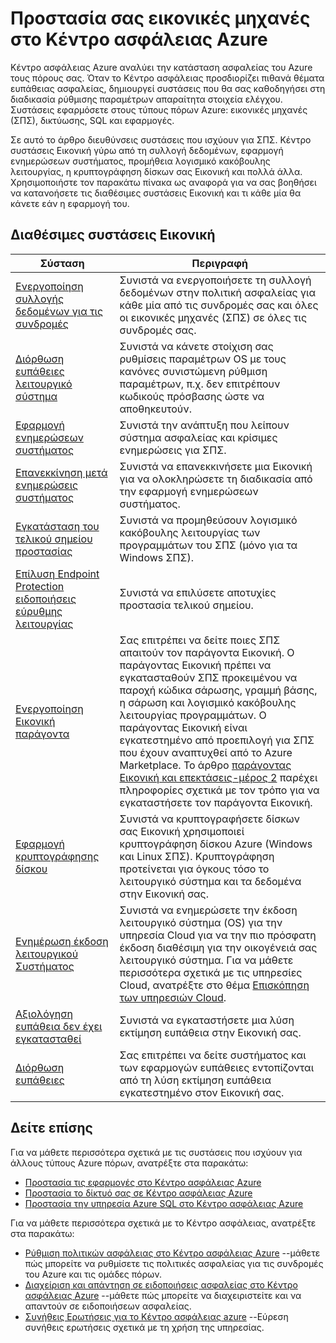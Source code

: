 <properties
   pageTitle="Προστασία σας εικονικές μηχανές στο Κέντρο ασφάλειας Azure | Microsoft Azure"
   description="Αυτό διευθύνσεις εγγράφου συστάσεις στο Κέντρο ασφάλειας Azure που σας βοηθούν να προστατεύσετε το εικονικές μηχανές και να παραμένετε σύμφωνα με τις πολιτικές ασφαλείας."
   services="security-center"
   documentationCenter="na"
   authors="TerryLanfear"
   manager="MBaldwin"
   editor=""/>

<tags
   ms.service="security-center"
   ms.devlang="na"
   ms.topic="article"
   ms.tgt_pltfrm="na"
   ms.workload="na"
   ms.date="09/25/2016"
   ms.author="terrylan"/>

# <a name="protecting-your-virtual-machines-in-azure-security-center"></a>Προστασία σας εικονικές μηχανές στο Κέντρο ασφάλειας Azure

Κέντρο ασφάλειας Azure αναλύει την κατάσταση ασφαλείας του Azure τους πόρους σας. Όταν το Κέντρο ασφάλειας προσδιορίζει πιθανά θέματα ευπάθειας ασφαλείας, δημιουργεί συστάσεις που θα σας καθοδηγήσει στη διαδικασία ρύθμισης παραμέτρων απαραίτητα στοιχεία ελέγχου.  Συστάσεις εφαρμόσετε στους τύπους πόρων Azure: εικονικές μηχανές (ΣΠΣ), δικτύωσης, SQL και εφαρμογές.

Σε αυτό το άρθρο διευθύνσεις συστάσεις που ισχύουν για ΣΠΣ.  Κέντρο συστάσεις Εικονική γύρω από τη συλλογή δεδομένων, εφαρμογή ενημερώσεων συστήματος, προμήθεια λογισμικό κακόβουλης λειτουργίας, η κρυπτογράφηση δίσκων σας Εικονική και πολλά άλλα.  Χρησιμοποιήστε τον παρακάτω πίνακα ως αναφορά για να σας βοηθήσει να κατανοήσετε τις διαθέσιμες συστάσεις Εικονική και τι κάθε μία θα κάνετε εάν η εφαρμογή του.

## <a name="available-vm-recommendations"></a>Διαθέσιμες συστάσεις Εικονική

|Σύσταση|Περιγραφή|
|-----|-----|
|[Ενεργοποίηση συλλογής δεδομένων για τις συνδρομές](security-center-enable-data-collection.md)|Συνιστά να ενεργοποιήσετε τη συλλογή δεδομένων στην πολιτική ασφαλείας για κάθε μία από τις συνδρομές σας και όλες οι εικονικές μηχανές (ΣΠΣ) σε όλες τις συνδρομές σας.|
|[Διόρθωση ευπάθειες λειτουργικό σύστημα](security-center-remediate-os-vulnerabilities.md)|Συνιστά να κάνετε στοίχιση σας ρυθμίσεις παραμέτρων OS με τους κανόνες συνιστώμενη ρύθμιση παραμέτρων, π.χ. δεν επιτρέπουν κωδικούς πρόσβασης ώστε να αποθηκευτούν.|
|[Εφαρμογή ενημερώσεων συστήματος](security-center-apply-system-updates.md)|Συνιστά την ανάπτυξη που λείπουν σύστημα ασφαλείας και κρίσιμες ενημερώσεις για ΣΠΣ.|
|[Επανεκκίνηση μετά ενημερώσεις συστήματος](security-center-apply-system-updates.md#reboot-after-system-updates)|Συνιστά να επανεκκινήσετε μια Εικονική για να ολοκληρώσετε τη διαδικασία από την εφαρμογή ενημερώσεων συστήματος.|
|[Εγκατάσταση του τελικού σημείου προστασίας](security-center-install-endpoint-protection.md)|Συνιστά να προμηθεύσουν λογισμικό κακόβουλης λειτουργίας των προγραμμάτων του ΣΠΣ (μόνο για τα Windows ΣΠΣ).|
|[Επίλυση Endpoint Protection ειδοποιήσεις εύρυθμης λειτουργίας](security-center-resolve-endpoint-protection-health-alerts.md)|Συνιστά να επιλύσετε αποτυχίες προστασία τελικού σημείου.|
|[Ενεργοποίηση Εικονική παράγοντα](security-center-enable-vm-agent.md)|Σας επιτρέπει να δείτε ποιες ΣΠΣ απαιτούν τον παράγοντα Εικονική. Ο παράγοντας Εικονική πρέπει να εγκατασταθούν ΣΠΣ προκειμένου να παροχή κώδικα σάρωσης, γραμμή βάσης, η σάρωση και λογισμικό κακόβουλης λειτουργίας προγραμμάτων. Ο παράγοντας Εικονική είναι εγκατεστημένο από προεπιλογή για ΣΠΣ που έχουν αναπτυχθεί από το Azure Marketplace. Το άρθρο [παράγοντας Εικονική και επεκτάσεις-μέρος 2](http://azure.microsoft.com/blog/2014/04/15/vm-agent-and-extensions-part-2/) παρέχει πληροφορίες σχετικά με τον τρόπο για να εγκαταστήσετε τον παράγοντα Εικονική.|
| [Εφαρμογή κρυπτογράφησης δίσκου](security-center-apply-disk-encryption.md) |Συνιστά να κρυπτογραφήσετε δίσκων σας Εικονική χρησιμοποιεί κρυπτογράφηση δίσκου Azure (Windows και Linux ΣΠΣ). Κρυπτογράφηση προτείνεται για όγκους τόσο το λειτουργικό σύστημα και τα δεδομένα στην Εικονική σας.|
| [Ενημέρωση έκδοση λειτουργικού Συστήματος](security-center-update-os-version.md) | Συνιστά να ενημερώσετε την έκδοση λειτουργικό σύστημα (OS) για την υπηρεσία Cloud για να την πιο πρόσφατη έκδοση διαθέσιμη για την οικογένειά σας λειτουργικό σύστημα.  Για να μάθετε περισσότερα σχετικά με τις υπηρεσίες Cloud, ανατρέξτε στο θέμα [Επισκόπηση των υπηρεσιών Cloud](../cloud-services/cloud-services-choose-me.md). |
| [Αξιολόγηση ευπάθεια δεν έχει εγκατασταθεί](security-center-vulnerability-assessment-recommendations.md) | Συνιστά να εγκαταστήσετε μια λύση εκτίμηση ευπάθεια στην Εικονική σας. |
| [Διόρθωση ευπάθειες](security-center-vulnerability-assessment-recommendations.md#review-recommendation) | Σας επιτρέπει να δείτε συστήματος και των εφαρμογών ευπάθειες εντοπίζονται από τη λύση εκτίμηση ευπάθεια εγκατεστημένο στον Εικονική σας. |

## <a name="see-also"></a>Δείτε επίσης

Για να μάθετε περισσότερα σχετικά με τις συστάσεις που ισχύουν για άλλους τύπους Azure πόρων, ανατρέξτε στα παρακάτω:

- [Προστασία τις εφαρμογές στο Κέντρο ασφάλειας Azure](security-center-application-recommendations.md)
- [Προστασία το δίκτυό σας σε Κέντρο ασφάλειας Azure](security-center-network-recommendations.md)
- [Προστασία την υπηρεσία Azure SQL στο Κέντρο ασφάλειας Azure](security-center-sql-service-recommendations.md)

Για να μάθετε περισσότερα σχετικά με το Κέντρο ασφάλειας, ανατρέξτε στα παρακάτω:

- [Ρύθμιση πολιτικών ασφάλειας στο Κέντρο ασφάλειας Azure](security-center-policies.md) --μάθετε πώς μπορείτε να ρυθμίσετε τις πολιτικές ασφαλείας για τις συνδρομές του Azure και τις ομάδες πόρων.
- [Διαχείριση και απάντηση σε ειδοποιήσεις ασφαλείας στο Κέντρο ασφάλειας Azure](security-center-managing-and-responding-alerts.md) --μάθετε πώς μπορείτε να διαχειριστείτε και να απαντούν σε ειδοποιήσεων ασφαλείας.
- [Συνήθεις Ερωτήσεις για το Κέντρο ασφάλειας azure](security-center-faq.md) --Εύρεση συνήθεις ερωτήσεις σχετικά με τη χρήση της υπηρεσίας.
